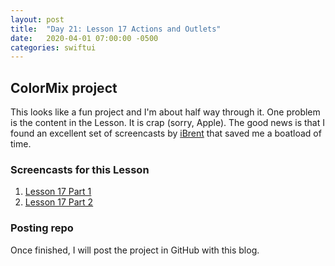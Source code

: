 ```yaml
---
layout: post
title:  "Day 21: Lesson 17 Actions and Outlets"
date:   2020-04-01 07:00:00 -0500
categories: swiftui
---
```


## ColorMix project

This looks like a fun project and I'm about half way through it. One problem is the content in the Lesson. It is crap (sorry, Apple). The good news is that I found an excellent set of screencasts by [iBrent](https://www.youtube.com/channel/UCAkGwLiEYrTGCGLVS4_wVdg) that saved me a boatload of time. 

### Screencasts for this Lesson

1. [Lesson 17 Part 1](https://www.youtube.com/watch?v=7uHEymiXpuw&list=PLXiaMWHbNgp2oJe2WhwmWSoRYvy75Z2Da&index=27)
2. [Lesson 17 Part 2](https://www.youtube.com/watch?v=xceOqmx7QmE&list=PLXiaMWHbNgp2oJe2WhwmWSoRYvy75Z2Da&index=28)

### Posting repo

Once finished, I will post the project in GitHub with this blog.

